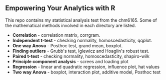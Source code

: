 ## Empowering Your Analytics with R

This repo contains my statistical analysis test from the chm6165. Some of the mathematical methods involved in each directory are listed.

- **Correlation** - correlation matrix, corrgram.
- **Independent t-test** - checking normality, homoscedasticity, qqplot.
- **One way Anova** - Posthoc test, grand mean, boxplot.
- **Finding outliers** - Grubb's test, Iglewicz and Hoaglin's robust test.
- **Paired t-test** - checking normality, homoscedasticity, shapiro-wilk
- **Principle component analysis** - screes and loading plot
- **Regression** - linear and quadratic regression, influence plot, hat values
- **Two way Anova** - boxplot, interaction plot, additive model, Posthoc test
